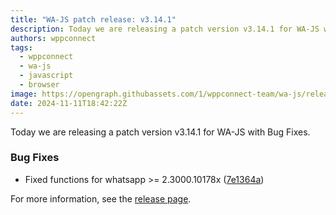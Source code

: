 ```yaml
---
title: "WA-JS patch release: v3.14.1"
description: Today we are releasing a patch version v3.14.1 for WA-JS with Bug Fixes.
authors: wppconnect
tags:
  - wppconnect
  - wa-js
  - javascript
  - browser
image: https://opengraph.githubassets.com/1/wppconnect-team/wa-js/releases/tag/v3.14.1
date: 2024-11-11T18:42:22Z
---
```


Today we are releasing a patch version v3.14.1 for WA-JS with Bug Fixes.

<!--truncate-->

### Bug Fixes

* Fixed functions for whatsapp >= 2.3000.10178x ([7e1364a](https://github.com/wppconnect-team/wa-js/commit/7e1364adba2a588df061f2bebf4048f147eb616c))

For more information, see the [release page](https://github.com/wppconnect-team/wa-js/releases/tag/v3.14.1).